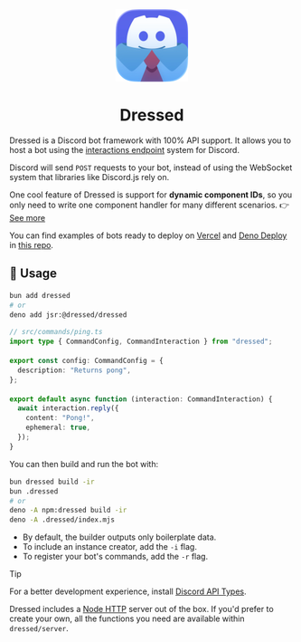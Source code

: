 <div align="center">
  <img src="https://raw.githubusercontent.com/Inbestigator/dressed/main/www/public/dressed.webp" alt="Dressed logo" width="128" />
  <h1>Dressed</h1>
</div>

Dressed is a Discord bot framework with 100% API support. It allows you to host a bot using the
[interactions endpoint](https://discord.com/developers/docs/interactions/overview#configuring-an-interactions-endpoint-url)
system for Discord.

Discord will send `POST` requests to your bot, instead of using the WebSocket system that libraries like Discord.js rely on.

One cool feature of Dressed is support for **dynamic component IDs**, so you only need to write one component handler for many different scenarios.
👉 [See more](https://dressed.vercel.app/docs/components#dynamic-component-ids)

You can find examples of bots ready to deploy on
[Vercel](https://vercel.com) and [Deno Deploy](https://deno.com/deploy) in
[this repo](https://github.com/Inbestigator/dressed-examples).

## 🚀 Usage

```sh
bun add dressed
# or
deno add jsr:@dressed/dressed
```

```ts
// src/commands/ping.ts
import type { CommandConfig, CommandInteraction } from "dressed";

export const config: CommandConfig = {
  description: "Returns pong",
};

export default async function (interaction: CommandInteraction) {
  await interaction.reply({
    content: "Pong!",
    ephemeral: true,
  });
}
```

You can then build and run the bot with:

```sh
bun dressed build -ir
bun .dressed
# or
deno -A npm:dressed build -ir
deno -A .dressed/index.mjs
```

- By default, the builder outputs only boilerplate data.
- To include an instance creator, add the `-i` flag.
- To register your bot's commands, add the `-r` flag.

> [!TIP]
> For a better development experience, install [Discord API Types](https://www.npmjs.com/package/discord-api-types).

Dressed includes a [Node HTTP](https://nodejs.org/api/http.html) server out of the box.
If you'd prefer to create your own, all the functions you need are available within `dressed/server`.
